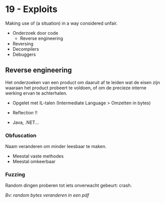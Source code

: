 # 19 - Exploits
Making use of (a situation) in a way considered unfair.
- Onderzoek door code
  - Reverse engineering
- Reversing
- Decompilers
- Debuggers

## Reverse engineering
Het onderzoeken van een product om daaruit af te leiden wat de eisen zijn waaraan het product probeert te voldoen, of om de precieze interne werking ervan te achterhalen.

- Opgelet met IL-talen (Intermediate Language > Omzetten in bytes)
+ Reflection !!
- Java, .NET...

### Obfuscation
Naam veranderen om minder leesbaar te maken.
+ Meestal vaste methodes
+ Meestal omkeerbaar

### Fuzzing
Random dingen proberen tot iets onverwacht gebeurt: crash.

*Bv: random bytes veranderen in een pdf*



<!--stackedit_data:
eyJoaXN0b3J5IjpbLTEwOTgyODg0MjMsLTExMTI1NjAwMDAsNz
MwOTk4MTE2XX0=
-->